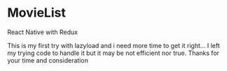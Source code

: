 # MovieList
React Native with Redux

This is my first try with lazyload and i need more time to get it right...
I left my trying code to handle it but it may be not efficient nor true.
Thanks for your time and consideration 
